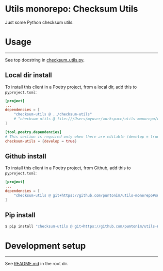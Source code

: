 **Utils monorepo: Checksum Utils**
==================================

Just some Python checksum utils.


Usage
=====

---

See top docstring in [checksum_utils.py](checksum_utils/checksum_utils.py).

Local dir install
-----------------
To install this client in a Poetry project, from a local dir, add this to `pyproject.toml`:
```toml
[project]
...
dependencies = [
    "checksum-utils @ ../checksum-utils"
    # "checksum-utils @ file:///Users/myuser/workspace/utils-monorepo/checksum-utils"
]

[tool.poetry.dependencies]
# This section is required only when there are editable (develop = true) dependencies.
checksum-utils = {develop = true}
```

Github install
--------------
To install this client in a Poetry project, from Github, add this to `pyproject.toml`:
```toml
[project]
...
dependencies = [
    "checksum-utils @ git+https://github.com/puntonim/utils-monorepo#subdirectory=checksum-utils",
]
```

Pip install
-----------
```sh
$ pip install "checksum-utils @ git+https://github.com/puntonim/utils-monorepo#subdirectory=checksum-utils"
```


Development setup
=================

---

See [README.md](../README.md) in the root dir.
